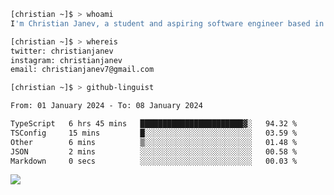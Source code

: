 ```bash
[christian ~]$ > whoami
I'm Christian Janev, a student and aspiring software engineer based in Chicago, IL
```
```bash
[christian ~]$ > whereis
twitter: christianjanev
instagram: christianjanev
email: christianjanev7@gmail.com
```

```bash
[christian ~]$ > github-linguist
```
<!--START_SECTION:waka-->

```txt
From: 01 January 2024 - To: 08 January 2024

TypeScript   6 hrs 45 mins   ███████████████████████▓░   94.32 %
TSConfig     15 mins         █░░░░░░░░░░░░░░░░░░░░░░░░   03.59 %
Other        6 mins          ▒░░░░░░░░░░░░░░░░░░░░░░░░   01.48 %
JSON         2 mins          ░░░░░░░░░░░░░░░░░░░░░░░░░   00.58 %
Markdown     0 secs          ░░░░░░░░░░░░░░░░░░░░░░░░░   00.03 %
```

<!--END_SECTION:waka-->

![](https://komarev.com/ghpvc/?username=christianjanev)
